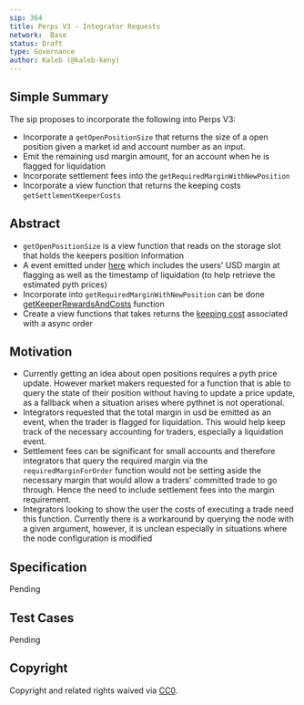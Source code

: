 ```yaml
---
sip: 364
title: Perps V3 - Integrator Requests
network:  Base
status: Draft
type: Governance
author: Kaleb (@kaleb-keny)
---
```


## Simple Summary

The sip proposes to incorporate the following into Perps V3:
- Incorporate a `getOpenPositionSize` that returns the size of a open position given a market id and account number as an input.
- Emit the remaining usd margin amount, for an account when he is flagged for liquidation  
- Incorporate settlement fees into the `getRequiredMarginWithNewPosition` 
- Incorporate a view function that returns the  keeping costs `getSettlementKeeperCosts`

## Abstract

<!--A short (~200 word) description of the proposed change, the abstract should clearly describe the proposed change. This is what *will* be done if the SIP is implemented, not *why* it should be done or *how* it will be done. If the SIP proposes deploying a new contract, write, "we propose to deploy a new contract that will do x".-->

- `getOpenPositionSize` is a view function that reads on the storage slot that holds the keepers position information
- A event emitted under [here](https://github.com/Synthetixio/synthetix-v3/blob/main/markets/perps-market/contracts/modules/LiquidationModule.sol#L55) which includes the users' USD margin at flagging as well as the timestamp of liquidation (to help retrieve the estimated pyth prices)
- Incorporate into `getRequiredMarginWithNewPosition` can be done [getKeeperRewardsAndCosts](https://github.com/Synthetixio/synthetix-v3/blob/main/markets/perps-market/contracts/storage/AsyncOrder.sol#L560) function
- Create a view functions that takes returns the [keeping cost](https://github.com/Synthetixio/synthetix-v3/blob/main/markets/perps-market/contracts/storage/KeeperCosts.sol#L41) associated with a async order 

## Motivation

- Currently getting an idea about open positions requires a pyth price update. However market makers requested for a function that is able to query the state of their position without having to update a price update, as a fallback when a situation arises where pythnet is not operational.
- Integrators requested that the total margin in usd be emitted as an event, when the trader is flagged for liquidation. This would help keep track of the necessary accounting for traders, especially a liquidation event.
- Settlement fees can be significant for small accounts and therefore integrators that query the required margin via the `requiredMarginForOrder` function would not be setting aside the necessary margin that would allow a traders' committed trade to go through. Hence the need to include settlement fees into the margin requirement.
- Integrators looking to show the user the costs of executing a trade need this function. Currently there is a workaround by querying the node with a given argument, however, it is unclean especially in situations where the node configuration is modified 

## Specification

Pending

## Test Cases

Pending



## Copyright

Copyright and related rights waived via [CC0](https://creativecommons.org/publicdomain/zero/1.0/).
